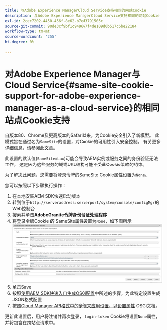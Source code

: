 ```yaml
---
title: 与Adobe Experience ManagerCloud Service支持相同的网站Cookie
description: 与Adobe Experience ManagerCloud Service支持相同的网站Cookie
exl-id: 2cec7202-4450-456f-8e62-b7ed3791505c
source-git-commit: 90de3cf9bf1c949667f4de109d0b517c6be22184
workflow-type: tm+mt
source-wordcount: '255'
ht-degree: 0%

---
```


# 对Adobe Experience Manager与Cloud Service{#same-site-cookie-support-for-adobe-experience-manager-as-a-cloud-service}的相同站点Cookie支持

自版本80、Chrome及更高版本的Safari以来，为Cookie安全引入了新模型。 此模式旨在通过名为`SameSite`的设置，对Cookie的可用性引入安全控制。 有关更多详细信息，请参阅此[文章](https://web.dev/samesite-cookies-explained/)。

此设置的默认值(`SameSite=Lax`)可能会导致AEM实例或服务之间的身份验证无法工作。 这是因为这些服务的域或URL结构可能不受此Cookie策略的约束。

为了解决此问题，您需要将登录令牌的SameSite Cookie属性设置为`None`。

您可以按照以下步骤执行操作：

1. 在本地安装AEM SDK快速启动版本
1. 转到位于`http://serveraddress:serverport/system/console/configMgr`的Web控制台
1. 搜索并单击&#x200B;**AdobeGranite令牌身份验证处理程序**
1. 将登录令牌Cookie **的** SameSite属性设置为`None`，如下图所示
   ![samesite](/help/security/assets/samesite1.png)
1. 单击Save
1. 按照[使用AEM SDK快速入门生成OSGi配置](/help/implementing/deploying/configuring-osgi.md#generating-osgi-configurations-using-the-aem-sdk-quickstart)中所述的步骤，为此特定设置生成JSON格式配置
1. 按照[Cloud Manager API格式中的步骤来应用设置，以设置属性](/help/implementing/deploying/configuring-osgi.md#cloud-manager-api-format-for-setting-properties) OSGi文档。

更新此设置后，用户将注销并再次登录， `login-token` Cookie将设置`None`属性，并将包含在跨站点请求中。
